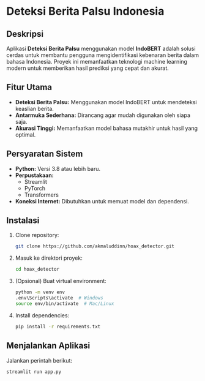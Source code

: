 # Deteksi Berita Palsu Indonesia

## Deskripsi
Aplikasi **Deteksi Berita Palsu** menggunakan model **IndoBERT** adalah solusi cerdas untuk membantu pengguna mengidentifikasi kebenaran berita dalam bahasa Indonesia. Proyek ini memanfaatkan teknologi machine learning modern untuk memberikan hasil prediksi yang cepat dan akurat.

## Fitur Utama
- **Deteksi Berita Palsu:** Menggunakan model IndoBERT untuk mendeteksi keaslian berita.
- **Antarmuka Sederhana:** Dirancang agar mudah digunakan oleh siapa saja.
- **Akurasi Tinggi:** Memanfaatkan model bahasa mutakhir untuk hasil yang optimal.

## Persyaratan Sistem
- **Python:** Versi 3.8 atau lebih baru.
- **Perpustakaan:**
  - Streamlit
  - PyTorch
  - Transformers
- **Koneksi Internet:** Dibutuhkan untuk memuat model dan dependensi.

## Instalasi
1. Clone repository:
    ```bash
    git clone https://github.com/akmaluddinn/hoax_detector.git
    ```
2. Masuk ke direktori proyek:
    ```bash
    cd hoax_detector
    ```
3. (Opsional) Buat virtual environment:
    ```bash
    python -m venv env
    .env\Scripts\activate  # Windows
    source env/bin/activate  # Mac/Linux
    ```
4. Install dependencies:
    ```bash
    pip install -r requirements.txt
    ```

## Menjalankan Aplikasi
Jalankan perintah berikut:
```bash
streamlit run app.py